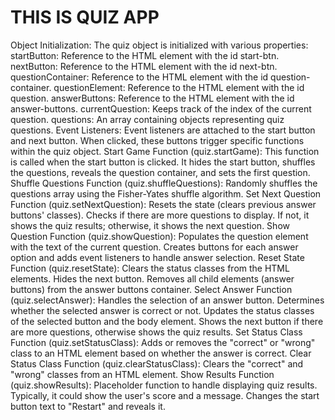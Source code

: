 # THIS IS QUIZ APP
Object Initialization:
The quiz object is initialized with various properties:
startButton: Reference to the HTML element with the id start-btn.
nextButton: Reference to the HTML element with the id next-btn.
questionContainer: Reference to the HTML element with the id question-container.
questionElement: Reference to the HTML element with the id question.
answerButtons: Reference to the HTML element with the id answer-buttons.
currentQuestion: Keeps track of the index of the current question.
questions: An array containing objects representing quiz questions.
Event Listeners:
Event listeners are attached to the start button and next button. When clicked, these buttons trigger specific functions within the quiz object.
Start Game Function (quiz.startGame):
This function is called when the start button is clicked.
It hides the start button, shuffles the questions, reveals the question container, and sets the first question.
Shuffle Questions Function (quiz.shuffleQuestions):
Randomly shuffles the questions array using the Fisher-Yates shuffle algorithm.
Set Next Question Function (quiz.setNextQuestion):
Resets the state (clears previous answer buttons' classes).
Checks if there are more questions to display. If not, it shows the quiz results; otherwise, it shows the next question.
Show Question Function (quiz.showQuestion):
Populates the question element with the text of the current question.
Creates buttons for each answer option and adds event listeners to handle answer selection.
Reset State Function (quiz.resetState):
Clears the status classes from the HTML elements.
Hides the next button.
Removes all child elements (answer buttons) from the answer buttons container.
Select Answer Function (quiz.selectAnswer):
Handles the selection of an answer button.
Determines whether the selected answer is correct or not.
Updates the status classes of the selected button and the body element.
Shows the next button if there are more questions, otherwise shows the quiz results.
Set Status Class Function (quiz.setStatusClass):
Adds or removes the "correct" or "wrong" class to an HTML element based on whether the answer is correct.
Clear Status Class Function (quiz.clearStatusClass):
Clears the "correct" and "wrong" classes from an HTML element.
Show Results Function (quiz.showResults):
Placeholder function to handle displaying quiz results.
Typically, it could show the user's score and a message.
Changes the start button text to "Restart" and reveals it.
